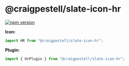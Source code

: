 # @craigpestell/slate-icon-hr

[![npm version](https://badge.fury.io/js/%40canner%2Fslate-icon-hr.svg)](https://badge.fury.io/js/%40canner%2Fslate-icon-hr)

**Icon:**

```js
import HR from "@craigpestell/slate-icon-hr";
```

**Plugin:**

```js
import { HrPlugin } from "@craigpestell/slate-icon-hr";
```
